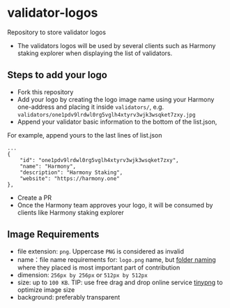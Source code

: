 # validator-logos
Repository to store validator logos
* The validators logos will be used by several clients such as Harmony staking explorer when displaying the list of validators.


## Steps to add your logo
* Fork this repository
* Add your logo by creating the logo image name using your Harmony one-address and placing it inside `validators/`, e.g. `validators/one1pdv9lrdwl0rg5vglh4xtyrv3wjk3wsqket7zxy.jpg`
* Append your validator basic information to the bottom of the list.json,

For example, append yours to the last lines of list.json

```
...
{
    "id": "one1pdv9lrdwl0rg5vglh4xtyrv3wjk3wsqket7zxy",
    "name": "Harmony",
    "description": "Harmony Staking",
    "website": "https://harmony.one"
},
```

* Create a PR
* Once the Harmony team approves your logo, it will be consumed by clients like Harmony staking explorer




## Image Requirements
- file extension: `png`. Uppercase `PNG` is considered as invalid
- name：file name requirements for: `logo.png` name, but [folder naming](#repository-structure) where they placed is most important part of contribution
- dimension: `256px by 256px` or `512px by 512px`
- size: up to `100 KB`. TIP: use free drag and drop online service [tinypng](https://tinypng.com/) to optimize image size
- background: preferably transparent
